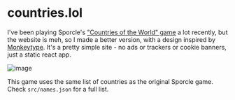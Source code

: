 # countries.lol
I've been playing Sporcle's ["Countries of the World" game](https://www.sporcle.com/games/g/world) a lot recently, but the website is meh, so I made a better version, with a design inspired by [Monkeytype](https://monkeytype.com).
It's a pretty simple site - no ads or trackers or cookie banners, just a static react app.

![image](https://user-images.githubusercontent.com/97917457/219907925-2d5013e6-0d58-48fe-b91b-3e01e2c25a0f.png)

This game uses the same list of countries as the original Sporcle game. Check `src/names.json` for a full list.